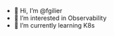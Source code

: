 - 👋 Hi, I’m @fgilier
- 👀 I’m interested in Observability
- 🌱 I’m currently learning K8s

<!---
fgilier/fgilier is a ✨ special ✨ repository because its `README.md` (this file) appears on your GitHub profile.
You can click the Preview link to take a look at your changes.
--->
